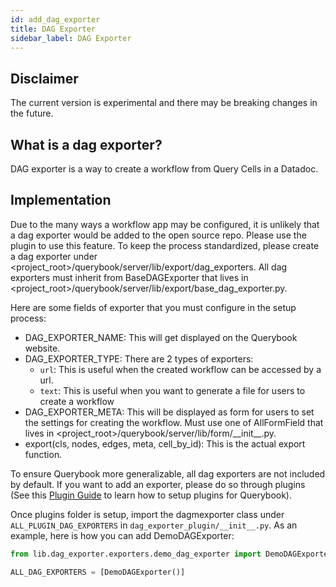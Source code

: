```yaml
---
id: add_dag_exporter
title: DAG Exporter
sidebar_label: DAG Exporter
---
```


## Disclaimer

The current version is experimental and there may be breaking changes in the future.

## What is a dag exporter?

DAG exporter is a way to create a workflow from Query Cells in a Datadoc.

## Implementation

Due to the many ways a workflow app may be configured, it is unlikely that a dag exporter would be added to the open source repo. Please use the plugin to use this feature. To keep the process standardized, please create a dag exporter under <project_root>/querybook/server/lib/export/dag_exporters. All dag exporters must inherit from BaseDAGExporter that lives in <project_root>/querybook/server/lib/export/base_dag_exporter.py.

Here are some fields of exporter that you must configure in the setup process:

-   DAG_EXPORTER_NAME: This will get displayed on the Querybook website.
-   DAG_EXPORTER_TYPE: There are 2 types of exporters:
    -   `url`: This is useful when the created workflow can be accessed by a url.
    -   `text`: This is useful when you want to generate a file for users to create a workflow
-   DAG_EXPORTER_META: This will be displayed as form for users to set the settings for creating the workflow. Must use one of AllFormField that lives in <project_root>/querybook/server/lib/form/\_\_init\_\_.py.
-   export(cls, nodes, edges, meta, cell_by_id): This is the actual export function.

To ensure Querybook more generalizable, all dag exporters are not included by default. If you want to add an exporter, please do so through plugins (See this [Plugin Guide](plugins.md) to learn how to setup plugins for Querybook).

Once plugins folder is setup, import the dagmexporter class under `ALL_PLUGIN_DAG_EXPORTERS` in `dag_exporter_plugin/__init__.py`. As an example, here is how you can add DemoDAGExporter:

```python
from lib.dag_exporter.exporters.demo_dag_exporter import DemoDAGExporter

ALL_DAG_EXPORTERS = [DemoDAGExporter()]

```
